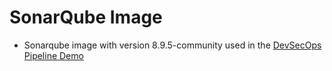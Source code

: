# SonarQube Image

* Sonarqube image with version 8.9.5-community used in the [DevSecOps Pipeline Demo](https://github.com/rcarrata/devsecops-demo)
